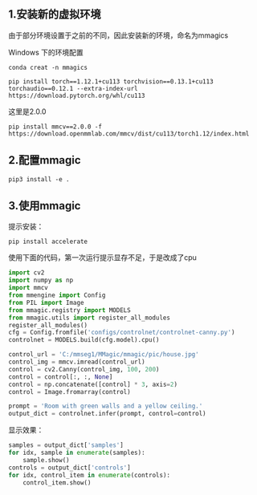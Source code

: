 
## 1.安装新的虚拟环境

由于部分环境设置于之前的不同，因此安装新的环境，命名为mmagics

Windows 下的环境配置

```
conda creat -n mmagics
```
```
pip install torch==1.12.1+cu113 torchvision==0.13.1+cu113 torchaudio==0.12.1 --extra-index-url https://download.pytorch.org/whl/cu113
```
这里是2.0.0
```
pip install mmcv==2.0.0 -f https://download.openmmlab.com/mmcv/dist/cu113/torch1.12/index.html
```
## 2.配置mmagic
```
pip3 install -e .
```

## 3.使用mmagic

提示安装：
```
pip install accelerate
```

使用下面的代码，第一次运行提示显存不足，于是改成了cpu

```python
import cv2
import numpy as np
import mmcv
from mmengine import Config
from PIL import Image
from mmagic.registry import MODELS
from mmagic.utils import register_all_modules
register_all_modules()
cfg = Config.fromfile('configs/controlnet/controlnet-canny.py')
controlnet = MODELS.build(cfg.model).cpu()

control_url = 'C:/mmseg1/MMagic/mmagic/pic/house.jpg'
control_img = mmcv.imread(control_url)
control = cv2.Canny(control_img, 100, 200)
control = control[:, :, None]
control = np.concatenate([control] * 3, axis=2)
control = Image.fromarray(control)

prompt = 'Room with green walls and a yellow ceiling.'
output_dict = controlnet.infer(prompt, control=control)
```

显示效果：
```python
samples = output_dict['samples']
for idx, sample in enumerate(samples):
    sample.show()
controls = output_dict['controls']
for idx, control_item in enumerate(controls):
    control_item.show()
```
